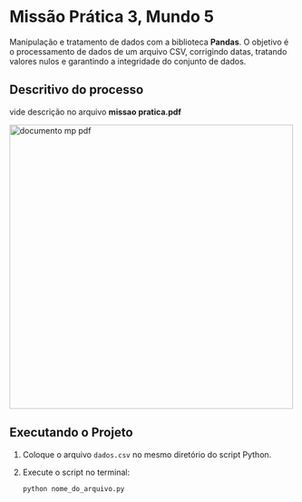 
# Missão Prática 3, Mundo 5

Manipulação e tratamento de dados com a biblioteca **Pandas**. O objetivo é o processamento de dados de um arquivo CSV, corrigindo datas, tratando valores nulos e garantindo a integridade do conjunto de dados.

## Descritivo do processo

   vide descrição no arquivo **missao pratica.pdf**

   <img src="missao/images/doc_missao_pratica.png" alt="documento mp pdf" width="500"/>

## Executando o Projeto

1. Coloque o arquivo `dados.csv` no mesmo diretório do script Python.

2. Execute o script no terminal:

   ```bash
   python nome_do_arquivo.py
   ```
  
  
 